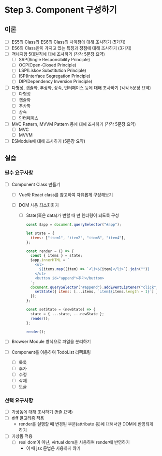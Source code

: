 # Step 3. Component 구성하기

## 이론

- [ ] ES5의 Class와 ES6의 Class의 차이점에 대해 조사하기 (5가지)
- [ ] ES6의 Class만이 가지고 있는 특징과 장점에 대해 조사하기 (3가지)
- [ ] 객체지향 5대원칙에 대해 조사하기 (각각 5문장 요약)
  - [ ] SRP(Single Responsibility Principle)
  - [ ] OCP(Open-Closed Principle)
  - [ ] LSP(Liskov Substitution Principle)
  - [ ] ISP(Interface Segregation Principle)
  - [ ] DIP(Dependency Inversion Principle)
- [ ] 다형성, 캡슐화, 추상화, 상속, 인터페이스 등에 대해 조사하기 (각각 5문장 요약)
  - [ ] 다형성
  - [ ] 캡슐화
  - [ ] 추상화
  - [ ] 상속
  - [ ] 인터페이스
- [ ] MVC Pattern, MVVM Pattern 등에 대해 조사하기 (각각 5문장 요약)
  - [ ] MVC
  - [ ] MVVM
- [ ] ESModule에 대해 조사하기 (5문장 요약)

## 실습

### 필수 요구사항

- [ ] Component Class 만들기

  - [ ] Vue와 React class를 참고하여 자유롭게 구성해보기
  - [ ] DOM 사용 최소화화기

    - [ ] State(혹은 data)가 변할 때 만 렌더링이 되도록 구성

      ```jsx
      const $app = document.querySelector("#app");

      let state = {
        items: ["item1", "item2", "item3", "item4"],
      };

      const render = () => {
        const { items } = state;
        $app.innerHTML = `
          <ul>
            ${items.map((item) => `<li>${item}</li>`).join("")}
          </ul>
          <button id="append">추가</button>
        `;
        document.querySelector("#append").addEventListener("click", () => {
          setState({ items: [...items, `item${items.length + 1}`] });
        });
      };

      const setState = (newState) => {
        state = { ...state, ...newState };
        render();
      };

      render();
      ```

- [ ] Browser Module 방식으로 파일을 분리하기
- [ ] Component를 이용하여 TodoList 리팩토링
  - [ ] 목록
  - [ ] 추가
  - [ ] 수정
  - [ ] 삭제
  - [ ] 토글

### 선택 요구사항

- [ ] 가상돔에 대해 조사하기 (5줄 요약)
- [ ] diff 알고리즘 적용
  - render를 실행할 때 변경된 부분(attribute 등)에 대해서만 DOM에 반영되게 하기
- [ ] 가상돔 적용
  - [ ] real dom이 아닌, virtual dom을 사용하여 render에 반영하기
    - 이 때 jsx 문법은 사용하지 않기
